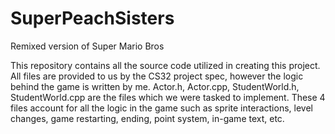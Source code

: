 # SuperPeachSisters
Remixed version of Super Mario Bros

This repository contains all the source code utilized in creating this project. 
All files are provided to us by the CS32 project spec, however the logic behind the game is written by me. 
Actor.h, Actor.cpp, StudentWorld.h, StudentWorld.cpp are the files which we were tasked to implement. These 4 files account for all the logic in the game such as sprite interactions, level changes, game restarting, ending, point system, in-game text, etc. 
